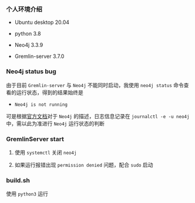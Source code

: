### 个人环境介绍

- Ubuntu desktop 20.04 

- python 3.8

- Neo4j 3.3.9

- Gremlin-server 3.7.0

### Neo4j status bug

由于目前 `Gremlin-server` 与 `Neo4j` 不能同时启动，我使用 `neo4j status` 命令查看的运行状态，得到的结果始终是

- `Neo4j is not running`

可是根据[官方文档](https://neo4j.com/docs/operations-manual/3.5/installation/linux/systemd/)对于 `Neo4j` 的描述，日志信息记录在 `journalctl -e -u neo4j` 中，需以此为准进行 `Neo4j` 运行状态的判断

### GremlinServer start

1. 使用 `systemctl` 关闭 `neo4j`

2. 如果运行报错出现 `permission denied` 问题，配合 `sudo` 启动

### build.sh

使用 `python3` 运行